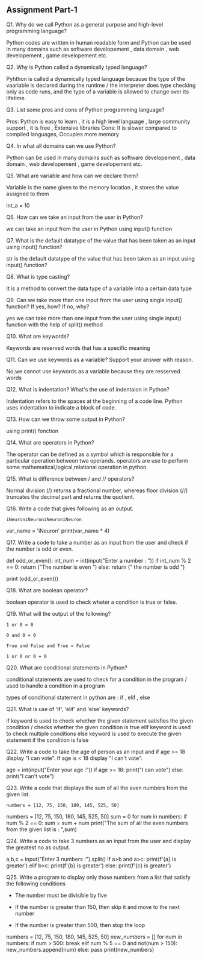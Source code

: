 ## Assignment Part-1
Q1. Why do we call Python as a general purpose and high-level programming language?

 Python codes are written in human readable form and Python can be used in many domains such as software developement , data domain , web developement , game developement etc. 

Q2. Why is Python called a dynamically typed language?

Pyhthon is called a dynamically typed language because the  type of the vaariable is declared during the runtime / the interpreter does type checking only as code runs, and the type of a variable is allowed to change over its lifetime.

Q3. List some pros and cons of Python programming language?

Pros: Python is easy to learn , it is a high level language , large community support , it is free , Extensive libraries 
Cons: It is slower compared to compiled languages, Occupies more memory

Q4. In what all domains can we use Python?

Python can be used in many domains such as software developement , data domain , web developement , game developement etc. 


Q5. What are variable and how can we declare them?

Variable is the name given to the memory location , it stores the value assigned to them 

int_a = 10

Q6. How can we take an input from the user in Python?

we can take an input from the user in Python using input() function 

Q7. What is the default datatype of the value that has been taken as an input using input() function?

str is the default datatype of the value that has been taken as an input using input() function?

Q8. What is type casting?

It is a method to convert the data type of a variable into a certain data type 

Q9. Can we take more than one input from the user using single input() function? If yes, how? If no, why?

yes we can take more than one input from the user using single input() function with the help of split() method 


Q10. What are keywords?

Keywords are reserved words that has a specific meaning 

Q11. Can we use keywords as a variable? Support your answer with reason.

No,we cannot use keywords as a variable because they are resserved words 

Q12. What is indentation? What's the use of indentaion in Python?

Indentation refers to the spaces at the beginning of a code line. Python uses indentation to indicate a block of code.

Q13. How can we throw some output in Python?

using print() fonction

Q14. What are operators in Python?

The operator can be defined as a symbol which is responsible for a particular operation between two operands.
operators are use to perform some mathematical,logical,relational operation in python.

Q15. What is difference between / and // operators?

Normal division (/) returns a fractional number, whereas floor division (//) truncates the decimal part and returns the quotient.

Q16. Write a code that gives following as an output.
```
iNeuroniNeuroniNeuroniNeuron
```
var_name = 'iNeuron'
print(var_name * 4)

Q17. Write a code to take a number as an input from the user and check if the number is odd or even.

def odd_or_even():
    int_num = int(input("Enter a number : "))
    if int_num % 2 == 0:
        return ("The number is even ")
    else:
        return (" the number is odd ")

print (odd_or_even())

Q18. What are boolean operator?

boolean operator is used to check wheter a condition is true or false.

Q19. What will the output of the following?
```
1 or 0 = 0

0 and 0 = 0

True and False and True = False

1 or 0 or 0 = 0
```

Q20. What are conditional statements in Python?

conditional statements are used to check for a condition in the program / used to handle a condition in a program 

types of conditional statement in python are : if , elif , else 

Q21. What is use of 'if', 'elif' and 'else' keywords?

if keyword is used to check whether the given statement satisfies the given condition / checks whether the given condition is true
elif keyword is used to check multiple conditions
else keyword is used to execute the given statement if the condition is false

Q22. Write a code to take the age of person as an input and if age >= 18 display "I can vote". If age is < 18 display "I can't vote".

age = int(input("Enter your age :"))
if age >= 18:
    print("I can vote")
else:
    print("I can't vote")

Q23. Write a code that displays the sum of all the even numbers from the given list.
```
numbers = [12, 75, 150, 180, 145, 525, 50]
```

numbers = [12, 75, 150, 180, 145, 525, 50]
sum = 0
for num in numbers:
    if num % 2 == 0:
        sum = sum + num
print("The sum of all the even numbers from the given list is : ",sum)

Q24. Write a code to take 3 numbers as an input from the user and display the greatest no as output.

a,b,c = input("Enter 3 numbers :").split()
if a>b and a>c:
    print(f'{a} is greater')
elif b>c:
    print(f'{b} is greater')
else:
    print(f'{c} is greater')

Q25. Write a program to display only those numbers from a list that satisfy the following conditions

- The number must be divisible by five

- If the number is greater than 150, then skip it and move to the next number

- If the number is greater than 500, then stop the loop

numbers = [12, 75, 150, 180, 145, 525, 50]
new_numbers = []
for num in numbers:
    if num > 500:
        break
    elif num % 5 == 0 and not(num > 150):
        new_numbers.append(num)
    else:
        pass
print(new_numbers)